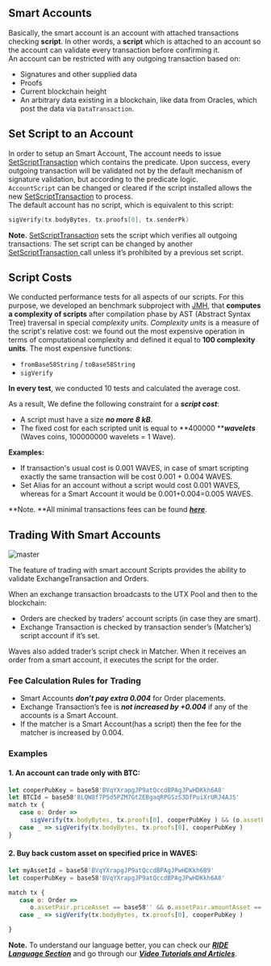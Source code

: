 ## Smart Accounts

Basically, the smart account is an account with attached transactions checking **script**. In other words, a **script** which is attached to an account so the account can validate every transaction before confirming it.  
An account can be restricted with any outgoing transaction based on:

* Signatures and other supplied data
* Proofs
* Current blockchain height
* An arbitrary data existing in a blockchain, like data from Oracles, which post the data via `DataTransaction`.

## Set Script to an Account

In order to setup an Smart Account, The account needs to issue [SetScriptTransaction](https://wavesplatform.github.io/waves-transactions/globals.html#setscript) which contains the predicate. Upon success, every outgoing transaction will be validated not by the default mechanism of signature validation, but according to the predicate logic.  
`AccountScript` can be changed or cleared if the script installed allows the new [SetScriptTransaction](https://wavesplatform.github.io/waves-transactions/globals.html#setscript) to process.  
The default account has no script, which is equivalent to this script:

```go
sigVerify(tx.bodyBytes, tx.proofs[0], tx.senderPk)
```

**Note.** [SetScriptTransaction](https://wavesplatform.github.io/waves-transactions/globals.html#setscript) sets the script which verifies all outgoing transactions. The set script can be changed by another [SetScriptTransaction ](https://wavesplatform.github.io/waves-transactions/globals.html#setscript)call unless it’s prohibited by a previous set script.

## Script Costs

We conducted performance tests for all aspects of our scripts. For this purpose, we developed an benchmark subproject with [JMH](http://openjdk.java.net/projects/code-tools/jmh/), that **computes a complexity of scripts** after compilation phase by AST \(Abstract Syntax Tree\) traversal in special _complexity units_. _Complexity units_ is a measure of the script's relative cost: we found out the most expensive operation in terms of computational complexity and defined it equal to **100 complexity units**. The most expensive functions:

* `fromBase58String` / `toBase58String`
* `sigVerify`

**In every test**, we conducted 10 tests and calculated the average cost.

As a result, We define the following constraint for a _**script cost**_:

* A script must have a size _**no more 8 kB**_.
* The fixed cost for each scripted unit is equal to **400000 **_**wavelets**_ \(Waves coins, 100000000 wavelets = 1 Wave\).

**Examples:**

* If transaction's usual cost is 0.001 WAVES, in case of smart scripting exactly the same transaction will be cost 0.001 + 0.004 WAVES.
* Set Alias for an account without a script would cost 0.001 WAVES, whereas for a Smart Account it would be 0.001+0.004=0.005 WAVES.

**Note. **All minimal transactions fees can be found [_**here**_](../transactions-fees.md).

## Trading With Smart Accounts

![master](https://img.shields.io/badge/node->%3D0.15.0-4bc51d.svg)

The feature of trading with smart account Scripts provides the ability to validate ExchangeTransaction and Orders.

When an exchange transaction broadcasts to the UTX Pool and then to the blockchain:

* Orders are checked by traders’ account scripts \(in case they are smart\).
* Exchange Transaction is checked by transaction sender’s \(Matcher’s\) script account if it’s set.

Waves also added trader’s script check in Matcher. When it receives an order from a smart account, it executes the script for the order.

### Fee Calculation Rules for Trading

* Smart Accounts _**don’t pay extra 0.004**_ for Order placements.
* Exchange Transaction’s fee is _**not increased by +0.004**_ if any of the accounts is a Smart Account.
* If the matcher is a Smart Account\(has a script\) then the fee for the matcher is increased by 0.004.

### Examples

#### 1. An account can trade only with BTC:

```js
let cooperPubKey = base58'BVqYXrapgJP9atQccdBPAgJPwHDKkh6A8'
let BTCId = base58'8LQW8f7P5d5PZM7GtZEBgaqRPGSzS3DfPuiXrURJ4AJS'
match tx {
   case o: Order =>
      sigVerify(tx.bodyBytes, tx.proofs[0], cooperPubKey ) && (o.assetPair.priceAsset == BTCId || o.assetPair.amountAsset == BTCId)
   case _ => sigVerify(tx.bodyBytes, tx.proofs[0], cooperPubKey )
}
```

#### 2. Buy back custom asset on specified price in WAVES:

```js
let myAssetId = base58'BVqYXrapgJP9atQccdBPAgJPwHDKkh6B9'
let cooperPubKey = base58'BVqYXrapgJP9atQccdBPAgJPwHDKkh6A8'

match tx {
   case o: Order =>
      o.assetPair.priceAsset == base58'' && o.assetPair.amountAsset == myAssetId && o.price == 500000 && o.amount == 1000 && o.orderType == Buy
   case _ => sigVerify(tx.bodyBytes, tx.proofs[0], cooperPubKey )

}
```

**Note.** To understand our language better, you can check our [_**RIDE Language Section**_](/smart-contracts/ride-language/ride-language.md) and go through our [_**Video Tutorials and Articles**_](/smart-contracts/video-tutorials-and-articles.md).

